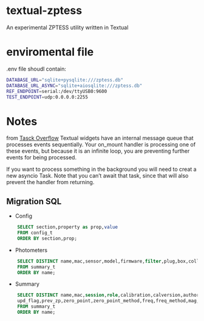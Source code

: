 # textual-zptess
An experimental ZPTESS utility written in Textual

# enviromental file
.env file shoudl contain:

```bash
DATABASE_URL="sqlite+pysqlite:///zptess.db"
DATABASE_URL_ASYNC="sqlite+aiosqlite:///zptess.db"
REF_ENDPOINT=serial:/dev/ttyUSB0:9600
TEST_ENDPOINT=udp:0.0.0.0:2255
```

# Notes

from [Tasck Overflow](https://stackoverflow.com/questions/71631247/textual-python-tui-enabling-long-running-external-asyncio-functionality)
Textual widgets have an internal message queue that processes events sequentially. Your on_mount handler is processing one of these events, but because it is an infinite loop, you are preventing further events for being processed.

If you want to process something in the background you will need to creat a new asyncio Task. Note that you can’t await that task, since that will also prevent the handler from returning.

## Migration SQL
- Config
```SQL
	SELECT section,property as prop,value
	FROM config_t
	ORDER BY section,prop;
```
- Photometers

```SQL
	SELECT DISTINCT name,mac,sensor,model,firmware,filter,plug,box,collector
	FROM summary_t
	ORDER BY name;
```

- Summary

```SQL
	SELECT DISTINCT name,mac,session,role,calibration,calversion,author,nrounds,offset as zp_offset,
	upd_flag,prev_zp,zero_point,zero_point_method,freq,freq_method,mag,comment
	FROM summary_t
	ORDER BY name;
```

